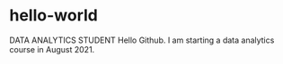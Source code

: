 # hello-world
DATA ANALYTICS STUDENT
Hello Github.  I am starting a data analytics course in August 2021.
